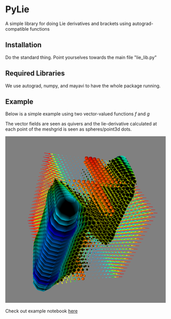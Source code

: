 # PyLie

A simple library for doing Lie derivatives and brackets using autograd-compatible functions

## Installation

Do the standard thing. Point yourselves towards the main file "lie_lib.py"

## Required Libraries
We use autograd, numpy, and mayavi to have the whole package running.

## Example
Below is a simple example using two vector-valued functions $f$ and $g$

The vector fields are seen as quivers and the lie-derivative calculated at each point of the meshgrid is seen as spheres/point3d dots.

![Example Directional Derivatives](snapshot.png)

Check out example notebook [here]()
